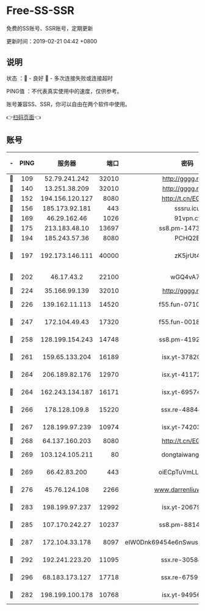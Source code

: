 # Free-SS-SSR

免费的SS账号、SSR账号，定期更新

更新时间：2019-02-21 04:42 +0800

## 说明

状态     ：🙂 - 良好 🙁 - 多次连接失败或连接超时

PING值   ：不代表真实使用中的速度，仅供参考。

账号兼容SS、SSR，你可以自由在两个软件中使用。

👉[扫码页面](https://liesauer.github.io/free-ss-ssr.github.io/)👈

## 账号

|-|PING|服务器|端口|密码|加密方式|区域|
|:----:|:----:|:-----:|-----:|:----:|:----:|:----:|
|🙂|109|52.79.241.242|32010|http://gggg.rocks|chacha20|KR|
|🙂|140|13.251.38.209|32010|http://gggg.rocks|chacha20|SG|
|🙂|152|194.156.120.127|8080|http://t.cn/EGJIyrl|rc4-md5|RU|
|🙂|156|185.173.92.181|443|sssru.icu|rc4-md5|RU|
|🙂|169|46.29.162.46|1026|91vpn.cf|rc4-md5|RU|
|🙂|175|213.183.48.10|13697|ss8.pm-14730262|rc4-md5|RU|
|🙂|194|185.243.57.36|8080|PCHQ2E|rc4-md5|US|
|🙂|197|192.173.146.111|40000|zK5jrUt4|chacha20-ietf-poly1305|US|
|🙂|202|46.17.43.2|22100|wGQ4vA7D|aes-256-gcm|RU|
|🙂|224|35.166.99.139|32010|http://gggg.rocks|chacha20|US|
|🙂|226|139.162.11.113|14520|f55.fun-07100280|aes-256-cfb|SG|
|🙂|247|172.104.49.43|17320|f55.fun-00182763|aes-256-cfb|SG|
|🙂|258|128.199.154.243|14748|ss8.pm-41926117|aes-256-cfb|SG|
|🙂|261|159.65.133.204|16189|isx.yt-37820855|aes-256-cfb|SG|
|🙂|264|206.189.82.176|12970|isx.yt-41172883|aes-256-cfb|SG|
|🙂|264|162.243.134.187|16171|isx.yt-69574996|aes-256-cfb|US|
|🙂|266|178.128.109.8|15220|ssx.re-48844991|aes-256-cfb|SG|
|🙂|267|128.199.97.239|10974|isx.yt-74203101|aes-256-cfb|SG|
|🙂|268|64.137.160.203|8080|http://t.cn/EGJIyrl|rc4-md5|CA|
|🙂|269|103.124.105.211|80|dongtaiwang.com|aes-256-cfb|US|
|🙂|269|66.42.83.200|443|oiECpTuVmLLxk4Ts|aes-256-cfb|US|
|🙂|276|45.76.124.108|2266|www.darrenliuwei.com|aes-256-cfb|AU|
|🙂|283|198.199.97.237|12992|isx.yt-20679076|aes-256-cfb|US|
|🙂|285|107.170.242.27|10237|ss8.pm-88140208|aes-256-cfb|US|
|🙂|287|172.104.33.178|8097|eIW0Dnk69454e6nSwuspv9DmS201tQ0D|aes-256-cfb|SG|
|🙂|292|192.241.223.20|11095|ssx.re-30588279|aes-256-cfb|US|
|🙂|296|68.183.173.127|17718|ssx.re-67591839|aes-256-cfb|US|
|🙂|282|198.199.100.178|10768|isx.yt-94956112|aes-256-cfb|US|
